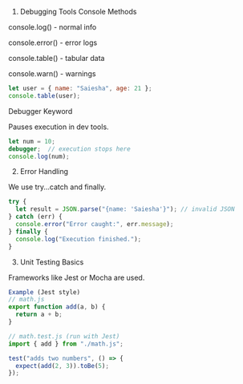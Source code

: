 1. Debugging Tools
Console Methods

console.log() - normal info

console.error() - error logs

console.table() - tabular data

console.warn() - warnings
```js
let user = { name: "Saiesha", age: 21 };
console.table(user);
```
Debugger Keyword

Pauses execution in dev tools.
```js
let num = 10;
debugger;  // execution stops here
console.log(num);

```
2. Error Handling

We use try...catch and finally.
```js
try {
  let result = JSON.parse("{name: 'Saiesha'}"); // invalid JSON
} catch (err) {
  console.error("Error caught:", err.message);
} finally {
  console.log("Execution finished.");
}
```
3. Unit Testing Basics

Frameworks like Jest or Mocha are used.
```js
Example (Jest style)
// math.js
export function add(a, b) {
  return a + b;
}

// math.test.js (run with Jest)
import { add } from "./math.js";

test("adds two numbers", () => {
  expect(add(2, 3)).toBe(5);
});
```